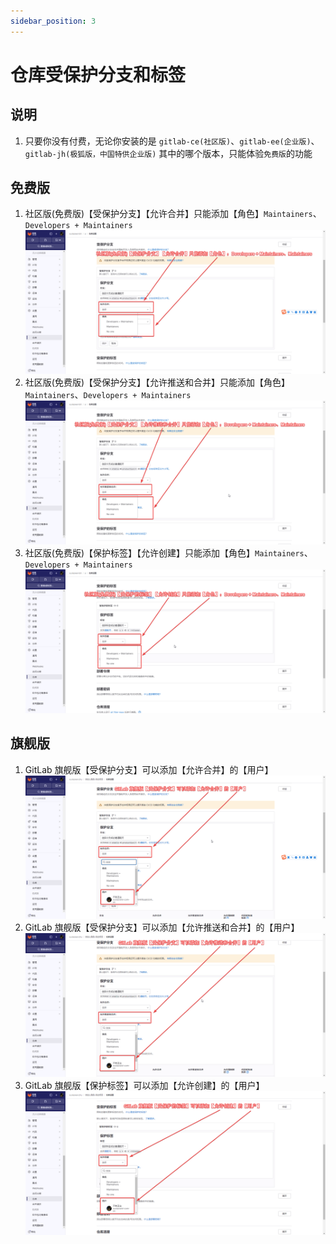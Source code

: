 ```yaml
---
sidebar_position: 3
---
```


# 仓库受保护分支和标签

## 说明

1. 只要你没有付费，无论你安装的是 `gitlab-ce(社区版)`、`gitlab-ee(企业版)`、`gitlab-jh(极狐版，中国特供企业版)`
   其中的哪个版本，只能体验`免费版`的功能

## 免费版

1. 社区版(免费版)【受保护分支】【允许合并】只能添加【角色】`Maintainers`、`Developers + Maintainers`
   ![repository-protected-branches-tags-1.png](static/repository-protected-branches-tags-1.png)
2. 社区版(免费版)【受保护分支】【允许推送和合并】只能添加【角色】`Maintainers`、`Developers + Maintainers`
   ![repository-protected-branches-tags-2.png](static/repository-protected-branches-tags-2.png)
3. 社区版(免费版)【保护标签】【允许创建】只能添加【角色】`Maintainers`、`Developers + Maintainers`
   ![repository-protected-branches-tags-3.png](static/repository-protected-branches-tags-3.png)

## 旗舰版

1. GitLab 旗舰版【受保护分支】可以添加【允许合并】的【用户】
   ![repository-protected-branches-tags-4.png](static/repository-protected-branches-tags-4.png)
2. GitLab 旗舰版【受保护分支】可以添加【允许推送和合并】的【用户】
   ![repository-protected-branches-tags-5.png](static/repository-protected-branches-tags-5.png)
3. GitLab 旗舰版【保护标签】可以添加【允许创建】的【用户】
   ![repository-protected-branches-tags-6.png](static/repository-protected-branches-tags-6.png)
